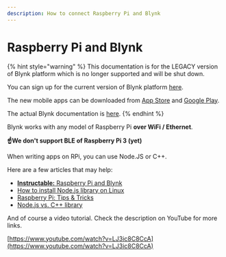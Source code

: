 ```yaml
---
description: How to connect Raspberry Pi and Blynk
---
```


# Raspberry Pi and Blynk

{% hint style="warning" %}
This documentation is for the LEGACY version of Blynk platform which is no longer supported and will be shut down.&#x20;

You can sign up for the current version of Blynk platform [here](http://blynk.cloud/dashboard/register).

The new mobile apps can be downloaded from [App Store](https://apps.apple.com/us/app/blynk-iot/id1559317868) and [Google Play](https://play.google.com/store/apps/details?id=cloud.blynk\&hl=en\&gl=US).

The actual Blynk documentation is [here](https://docs.blynk.io/).
{% endhint %}

Blynk works with any model of Raspberry Pi **over WiFi / Ethernet**.&#x20;

**☝️We don't support BLE of Raspberry Pi 3 (yet)**

When writing apps on RPi, you can use Node.JS or C++.

Here are a few articles that may help:

* [**Instructable:** Raspberry Pi and Blynk](http://www.instructables.com/id/Blynk-JavaScript-in-20-minutes-Raspberry-Pi-Edison/)
* [How to install Node.js library on Linux](http://help.blynk.cc/hardware-and-libraries/node-js/how-to-install-nodejs-library-on-linux)
* [Raspberry Pi: Tips & Tricks](http://help.blynk.cc/hardware-and-libraries/node-js/raspberry-pi-tips-tricks)
* [Node.js vs. C++ library](http://help.blynk.cc/hardware-and-libraries/nodejs-vs-c-library)

And of course a video tutorial. Check the description on YouTube for more links.

[https://www.youtube.com/watch?v=LJ3ic8C8CcA](https://www.youtube.com/watch?v=LJ3ic8C8CcA)
